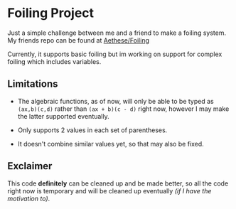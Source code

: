 # Foiling Project
Just a simple challenge between me and a friend to make a foiling system.
My friends repo can be found at [Aethese/Foiling](https://github.com/Aethese/Foiling)

Currently, it supports basic foiling but im working on support for complex foiling which includes variables.

## Limitations
* The algebraic functions, as of now, will only be able to be typed as `(ax,b)(c,d)` rather than `(ax + b)(c - d)` right now, however I may make the latter supported eventually.

* Only supports 2 values in each set of parentheses.

* It doesn't combine similar values yet, so that may also be fixed.

## Exclaimer
This code **definitely** can be cleaned up and be made better, so all the code right now is temporary and will be cleaned up eventually *(if I have the motivation to)*.
